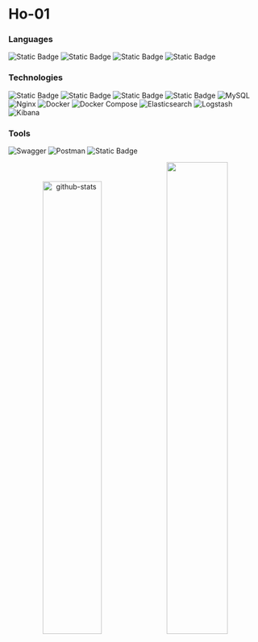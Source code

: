 # Ho-01

### Languages
![Static Badge](https://img.shields.io/badge/Java-black?style=flat&logoColor=white)
![Static Badge](https://img.shields.io/badge/SQL-black?style=flat&logoColor=white)
![Static Badge](https://img.shields.io/badge/JavaScript-black?style=flat&logo=javascript&logoColor=Black)
![Static Badge](https://img.shields.io/badge/Python-black?style=flat&logo=python&logoColor=blue)

### Technologies
![Static Badge](https://img.shields.io/badge/Spring%20Boot-black?style=flat&logo=springboot&logoColor=green)
![Static Badge](https://img.shields.io/badge/Spring%20Security-black?style=flat&logo=springsecurity&logoColor=green)
![Static Badge](https://img.shields.io/badge/Amazon%20EC2-black?style=flat&logo=amazonec2&logoColor=orange)
![Static Badge](https://img.shields.io/badge/Amazon%20RDS-black?style=flat&logo=amazonrds&logoColor=blue)
![MySQL](https://img.shields.io/badge/-MySQL-000?logo=mysql&logoColor=4479A1&labelColor=000&style=flat-square)
![Nginx](https://img.shields.io/badge/-Nginx-000?logo=nginx&logoColor=009639&labelColor=000&style=flat-square)
![Docker](https://img.shields.io/badge/-Docker-000?logo=docker&logoColor=2496ED&labelColor=000&style=flat-square)
![Docker Compose](https://img.shields.io/badge/-Docker%20Compose-000?logo=docker&logoColor=2496ED&labelColor=000&style=flat-square)
![Elasticsearch](https://img.shields.io/badge/-Elasticsearch-000?logo=elasticsearch&logoColor=FFFFFF&labelColor=000&style=flat-square)
![Logstash](https://img.shields.io/badge/-Logstash-000?logo=logstash&logoColor=FFFFFF&labelColor=000&style=flat-square)
![Kibana](https://img.shields.io/badge/-Kibana-000?logo=kibana&logoColor=FFFFFF&labelColor=000&style=flat-square)

### Tools
![Swagger](https://img.shields.io/badge/-Swagger-000?logo=swagger&logoColor=85EA2D&labelColor=000&style=flat-square)
![Postman](https://img.shields.io/badge/-Postman-000?logo=postman&logoColor=FF6C37&labelColor=000&style=flat-square)
![Static Badge](https://img.shields.io/badge/Github-black?style=flat&logo=github&logoColor=white)

<p align="center">
  <img src="https://github-readme-stats.vercel.app/api?username=Ho-01&show_icons=true&theme=radical" alt="github-stats" width="48%">
  <img src="https://mazassumnida.wtf/api/v2/generate_badge?boj=ho_01" width="49%"/>
</p>
